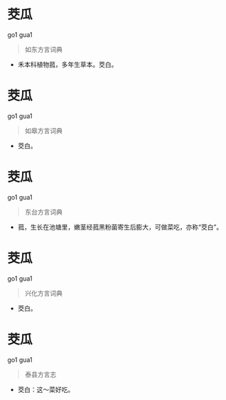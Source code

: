 # 茭瓜
go1 gua1
> 如东方言词典
- 禾本科植物菰，多年生草本。茭白。

# 茭瓜
go1 gua1
> 如皋方言词典
- 茭白。

# 茭瓜
go1 gua1
> 东台方言词典
- 菰，生长在池塘里，嫩茎经菰黑粉菌寄生后膨大，可做菜吃，亦称“茭白”。

# 茭瓜
go1 gua1
> 兴化方言词典
- 茭白。

# 茭瓜
go1 gua1
> 泰县方言志
- 茭白：这～菜好吃。
